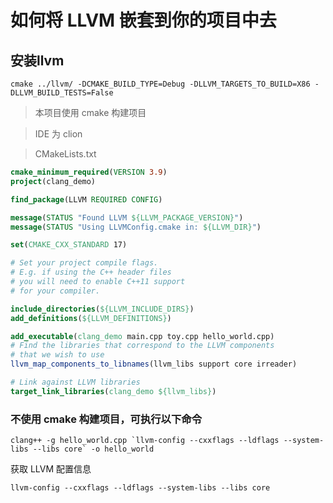 # 如何将 LLVM 嵌套到你的项目中去

## 安装llvm
```shell
cmake ../llvm/ -DCMAKE_BUILD_TYPE=Debug -DLLVM_TARGETS_TO_BUILD=X86 -DLLVM_BUILD_TESTS=False 
``` 


> 本项目使用 cmake 构建项目

> IDE 为 clion

> CMakeLists.txt
```cmake
cmake_minimum_required(VERSION 3.9)
project(clang_demo)

find_package(LLVM REQUIRED CONFIG)

message(STATUS "Found LLVM ${LLVM_PACKAGE_VERSION}")
message(STATUS "Using LLVMConfig.cmake in: ${LLVM_DIR}")

set(CMAKE_CXX_STANDARD 17)

# Set your project compile flags.
# E.g. if using the C++ header files
# you will need to enable C++11 support
# for your compiler.

include_directories(${LLVM_INCLUDE_DIRS})
add_definitions(${LLVM_DEFINITIONS})

add_executable(clang_demo main.cpp toy.cpp hello_world.cpp)
# Find the libraries that correspond to the LLVM components
# that we wish to use
llvm_map_components_to_libnames(llvm_libs support core irreader)

# Link against LLVM libraries
target_link_libraries(clang_demo ${llvm_libs})
```

### 不使用 cmake 构建项目，可执行以下命令
```shell
clang++ -g hello_world.cpp `llvm-config --cxxflags --ldflags --system-libs --libs core` -o hello_world
```

获取 LLVM 配置信息 
```shell
llvm-config --cxxflags --ldflags --system-libs --libs core
```


